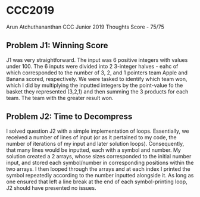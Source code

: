 # CCC2019

Arun Atchuthananthan
CCC Junior 2019 Thoughts
Score - 75/75

## Problem J1: Winning Score

J1 was very straightforward. The input was 6 positive integers with values under 100. The 6 inputs were divided into 2 3-integer halves - eahc of which corresponded to the number of 3, 2, and 1 pointers team Apple and Banana scored, respectively. We were tasked to identify which team won, which I did by multiplying the inputted integers by the point-value fo the basket they represented (3,2,1) and then summing the 3 products for each team. The team with the greater result won.


## Problem J2: Time to Decompress

I solved question J2 with a simple implementation of loops. Essentially, we received a number of lines of input (or as it pertained to my code, the number of iterations of my input and later solution loops). Consequently, that many lines would be inputted, each with a symbol and number. My solution created a 2 arrays, whose sizes corresponded to the initial number input, and stored each symbol/number in corresponding positions within the two arrays. I then looped through the arrays and at each index I printed the symbol repeatedly according to the number inputted alongside it. As long as one ensured that left a line break at the end of each symbol-printing loop, J2 should have presented no issues.
